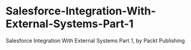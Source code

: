 # Salesforce-Integration-With-External-Systems-Part-1
Salesforce Integration With External Systems Part 1, by Packt Publishing
